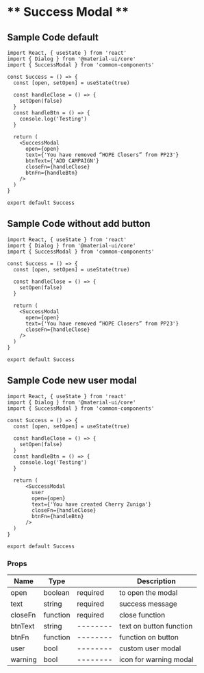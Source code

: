 # ** Success Modal **

## Sample Code default

```
import React, { useState } from 'react'
import { Dialog } from '@material-ui/core'
import { SuccessModal } from 'common-components'

const Success = () => {
  const [open, setOpen] = useState(true)

  const handleClose = () => {
    setOpen(false)
  }
  const handleBtn = () => {
    console.log('Testing')
  }

  return (
    <SuccessModal
      open={open}
      text={'You have removed “HOPE Closers” from PP23'}
      btnText={'ADD CAMPAIGN'}
      closeFn={handleClose}
      btnFn={handleBtn}
    />
  )
}

export default Success
```

## Sample Code without add button

```
import React, { useState } from 'react'
import { Dialog } from '@material-ui/core'
import { SuccessModal } from 'common-components'

const Success = () => {
  const [open, setOpen] = useState(true)

  const handleClose = () => {
    setOpen(false)
  }

  return (
    <SuccessModal
      open={open}
      text={'You have removed “HOPE Closers” from PP23'}
      closeFn={handleClose}
    />
  )
}

export default Success
```

## Sample Code new user modal

```
import React, { useState } from 'react'
import { Dialog } from '@material-ui/core'
import { SuccessModal } from 'common-components'

const Success = () => {
  const [open, setOpen] = useState(true)

  const handleClose = () => {
    setOpen(false)
  }
  const handleBtn = () => {
    console.log('Testing')
  }

  return (
      <SuccessModal
        user
        open={open}
        text={'You have created Cherry Zuniga'}
        closeFn={handleClose}
        btnFn={handleBtn}
      />
  )
}

export default Success
```

### Props

| Name    | Type     |          | Description             |
| ------- | -------- | -------- | ----------------------- |
| open    | boolean  | required | to open the modal       |
| text    | string   | required | success message         |
| closeFn | function | required | close function          |
| btnText | string   | -------- | text on button function |
| btnFn   | function | -------- | function on button      |
| user    | bool     | -------- | custom user modal       |
| warning | bool     | -------- | icon for warning modal  |
